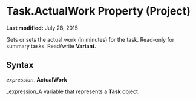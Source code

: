 
# Task.ActualWork Property (Project)

 **Last modified:** July 28, 2015

Gets or sets the actual work (in minutes) for the task. Read-only for summary tasks. Read/write  **Variant**.

## Syntax

 _expression_. **ActualWork**

 _expression_A variable that represents a  **Task** object.

